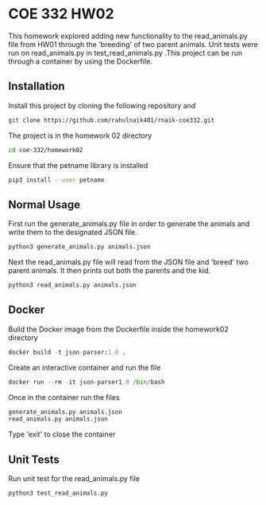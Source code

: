 # COE 332 HW02

This homework explored adding new functionality to the read_animals.py file from HW01 through the 'breeding' of two parent animals. Unit tests were run on read_animals.py in test_read_animals.py .This project can be run through a container by using the Dockerfile. 

## Installation

Install this project by cloning the following repository and  

```bash
git clone https://github.com/rahulnaik401/rnaik-coe332.git
```
The project is in the homework 02 directory
```bash
cd coe-332/homework02
```
Ensure that the petname library is installed
```bash
pip3 install --user petname
```

## Normal Usage
First run the generate_animals.py file in order to generate the animals and write them to the designated JSON file.
```python
python3 generate_animals.py animals.json
```
Next the read_animals.py file will read from the JSON file and 'breed' two parent animals. It then prints out both the parents and the kid. 
```python
python3 read_animals.py animals.json
```
## Docker
Build the Docker image from the Dockerfile inside the homework02 directory
```python
docker build -t json-parser:1.0 .
```
Create an interactive container and run the file
```python
docker run --rm -it json-parser1.0 /bin/bash
```
Once in the container run the files
```python
generate_animals.py animals.json
read_animals.py animals.json
```
Type 'exit' to close the container

## Unit Tests
Run unit test for the read_animals.py file
```python
python3 test_read_animals.py

